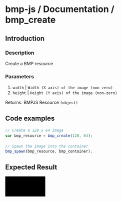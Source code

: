 # bmp-js / Documentation / bmp_create

## Introduction

### Description

Create a BMP resource

### Parameters

1. `width` | `Width (X axis) of the image (non-zero)`
2. `height` | `Height (Y axis) of the image (non-zero)`

Returns: BMPJS Resource `(object)`

## Code examples

```js
// Create a 128 x 64 image
var bmp_resource = bmp_create(128, 64);

// Spawn the image into the container
bmp_spawn(bmp_resource, bmp_container);
```

## Expected Result

![expected-result](./img/003.png)

